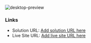 ![desktop-preview](https://user-images.githubusercontent.com/115339955/230549799-41fc68a7-be19-40bf-9a54-c30610067539.jpg)
### Links

- Solution URL: [Add solution URL here](https://your-solution-url.com)
- Live Site URL: [Add live site URL here](https://your-live-site-url.com)
